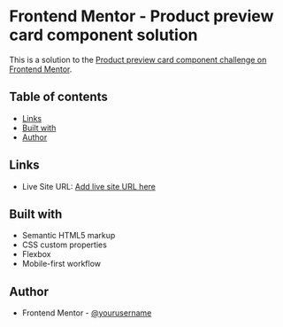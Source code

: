 # Frontend Mentor - Product preview card component solution

This is a solution to the [Product preview card component challenge on Frontend Mentor](https://www.frontendmentor.io/challenges/product-preview-card-component-GO7UmttRfa).

## Table of contents

- [Links](#links)
- [Built with](#built-with)
- [Author](#author)

## Links

- Live Site URL: [Add live site URL here](https://card-product-component-kyuavhzkp-alansalas.vercel.app/)

## Built with

- Semantic HTML5 markup
- CSS custom properties
- Flexbox
- Mobile-first workflow

## Author

<!-- - Website - [Add your name here](https://www.your-site.com) -->

- Frontend Mentor - [@yourusername](https://www.frontendmentor.io/profile/AlanSalas)
<!-- - Twitter - [@yourusername](https://www.twitter.com/yourusername) -->
